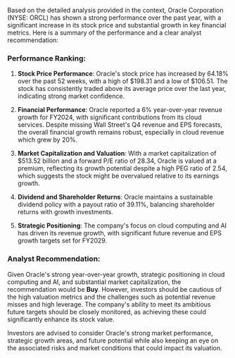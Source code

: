 Based on the detailed analysis provided in the context, Oracle Corporation (NYSE: ORCL) has shown a strong performance over the past year, with a significant increase in its stock price and substantial growth in key financial metrics. Here is a summary of the performance and a clear analyst recommendation:

### Performance Ranking:
1. **Stock Price Performance**: Oracle's stock price has increased by 64.18% over the past 52 weeks, with a high of $198.31 and a low of $106.51. The stock has consistently traded above its average price over the last year, indicating strong market confidence.

2. **Financial Performance**: Oracle reported a 6% year-over-year revenue growth for FY2024, with significant contributions from its cloud services. Despite missing Wall Street's Q4 revenue and EPS forecasts, the overall financial growth remains robust, especially in cloud revenue which grew by 20%.

3. **Market Capitalization and Valuation**: With a market capitalization of $513.52 billion and a forward P/E ratio of 28.34, Oracle is valued at a premium, reflecting its growth potential despite a high PEG ratio of 2.54, which suggests the stock might be overvalued relative to its earnings growth.

4. **Dividend and Shareholder Returns**: Oracle maintains a sustainable dividend policy with a payout ratio of 39.11%, balancing shareholder returns with growth investments.

5. **Strategic Positioning**: The company's focus on cloud computing and AI has driven its revenue growth, with significant future revenue and EPS growth targets set for FY2029.

### Analyst Recommendation:
Given Oracle's strong year-over-year growth, strategic positioning in cloud computing and AI, and substantial market capitalization, the recommendation would be **Buy**. However, investors should be cautious of the high valuation metrics and the challenges such as potential revenue misses and high leverage. The company's ability to meet its ambitious future targets should be closely monitored, as achieving these could significantly enhance its stock value.

Investors are advised to consider Oracle's strong market performance, strategic growth areas, and future potential while also keeping an eye on the associated risks and market conditions that could impact its valuation.